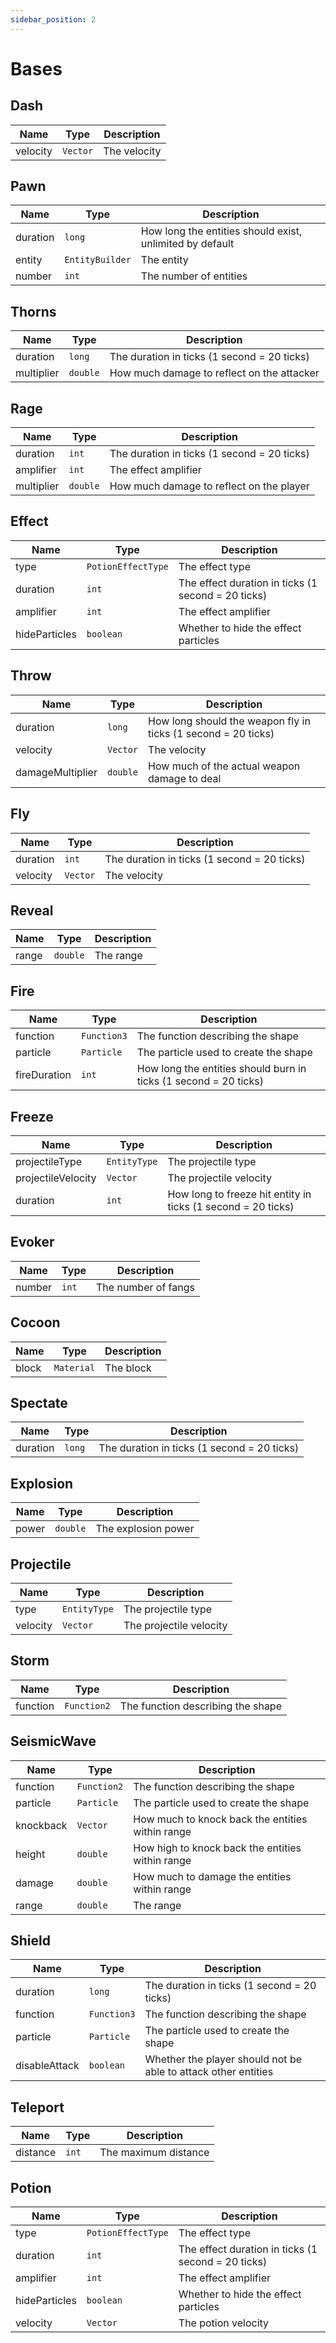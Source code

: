 ```yaml
---
sidebar_position: 2
---
```


# Bases

## Dash

| Name | Type | Description |
| --- | --- | --- |
| velocity | `Vector` | The velocity |

## Pawn

| Name | Type | Description |
| --- | --- | --- |
| duration | `long` | How long the entities should exist, unlimited by default |
| entity | `EntityBuilder` | The entity |
| number | `int` | The number of entities |

## Thorns

| Name | Type | Description |
| --- | --- | --- |
| duration | `long` | The duration in ticks (1 second = 20 ticks) |
| multiplier | `double` | How much damage to reflect on the attacker |

## Rage

| Name | Type | Description |
| --- | --- | --- |
| duration | `int` | The duration in ticks (1 second = 20 ticks) |
| amplifier | `int` | The effect amplifier |
| multiplier | `double` | How much damage to reflect on the player |

## Effect

| Name | Type | Description |
| --- | --- | --- |
| type | `PotionEffectType` | The effect type |
| duration | `int` | The effect duration in ticks (1 second = 20 ticks) |
| amplifier | `int` | The effect amplifier |
| hideParticles | `boolean` | Whether to hide the effect particles |

## Throw

| Name | Type | Description |
| --- | --- | --- |
| duration | `long` | How long should the weapon fly in ticks (1 second = 20 ticks) |
| velocity | `Vector` | The velocity |
| damageMultiplier | `double` | How much of the actual weapon damage to deal |

## Fly

| Name | Type | Description |
| --- | --- | --- |
| duration | `int` | The duration in ticks (1 second = 20 ticks) |
| velocity | `Vector` | The velocity |

## Reveal

| Name | Type | Description |
| --- | --- | --- |
| range | `double` | The range |

## Fire

| Name | Type | Description |
| --- | --- | --- |
| function | `Function3` | The function describing the shape |
| particle | `Particle` | The particle used to create the shape |
| fireDuration | `int` | How long the entities should burn in ticks (1 second = 20 ticks) |

## Freeze

| Name | Type | Description |
| --- | --- | --- |
| projectileType | `EntityType` | The projectile type |
| projectileVelocity | `Vector` | The projectile velocity |
| duration | `int` | How long to freeze hit entity in ticks (1 second = 20 ticks) |

## Evoker

| Name | Type | Description |
| --- | --- | --- |
| number | `int` | The number of fangs |

## Cocoon

| Name | Type | Description |
| --- | --- | --- |
| block | `Material` | The block |

## Spectate

| Name | Type | Description |
| --- | --- | --- |
| duration | `long` | The duration in ticks (1 second = 20 ticks) |

## Explosion

| Name | Type | Description |
| --- | --- | --- |
| power | `double` | The explosion power |

## Projectile

| Name | Type | Description |
| --- | --- | --- |
| type | `EntityType` | The projectile type |
| velocity | `Vector` | The projectile velocity |

## Storm

| Name | Type | Description |
| --- | --- | --- |
| function | `Function2` | The function describing the shape |

## SeismicWave

| Name | Type | Description |
| --- | --- | --- |
| function | `Function2` | The function describing the shape |
| particle | `Particle` | The particle used to create the shape |
| knockback | `Vector` | How much to knock back the entities within range |
| height | `double` | How high to knock back the entities within range |
| damage | `double` | How much to damage the entities within range |
| range | `double` | The range |

## Shield

| Name | Type | Description |
| --- | --- | --- |
| duration | `long` | The duration in ticks (1 second = 20 ticks) |
| function | `Function3` | The function describing the shape |
| particle | `Particle` | The particle used to create the shape |
| disableAttack | `boolean` | Whether the player should not be able to attack other entities |

## Teleport

| Name | Type | Description |
| --- | --- | --- |
| distance | `int` | The maximum distance |

## Potion

| Name | Type | Description |
| --- | --- | --- |
| type | `PotionEffectType` | The effect type |
| duration | `int` | The effect duration in ticks (1 second = 20 ticks) |
| amplifier | `int` | The effect amplifier |
| hideParticles | `boolean` | Whether to hide the effect particles |
| velocity | `Vector` | The potion velocity |
